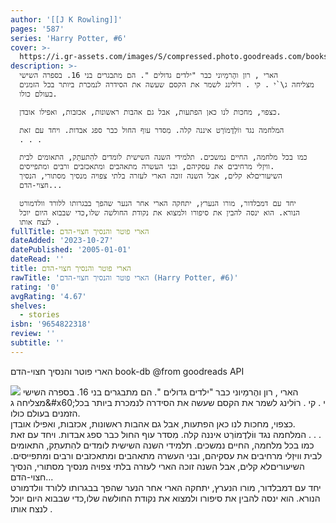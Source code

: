 ```yaml
---
author: '[[J K Rowling]]'
pages: '587'
series: 'Harry Potter, #6'
cover: >-
  https://i.gr-assets.com/images/S/compressed.photo.goodreads.com/books/1349347442l/6304297.jpg
description: >-
  הארי , רון והֶרמַיוני כבר "ילדים גדולים ". הם מתבגרים בני 16. בספרה השישי
  מצליחה ג\`י . קי . רוֹלינג לשמר את הקסם שעשה את הסידרה לנמכרת ביותר בכל הזמנים
  בעולם כולו.  

  כצפוי, מחכות לנו כאן הפתעות, אבל גם אהבות ראשונות, אכזבות, ואפילו אובדן.  

  המלחמה נגד ווֹלְדֶמוֹרְט איננה קלה. מִסדר עוף החול כבר ספג אבדות. ויחד עם זאת
  . . .  

  כמו בכל מלחמה, החיים נמשכים. תלמידי השנה השישית לומדים להִתעתֵק, התאומים לבית
  וויזְלי מרחיבים את עסקיהם, ובני העשרה מתאהבים ומתאכזבים ורבים ומתפייסים.
  השיעוריםלא קלים, אבל השנה זוכה הארי לעזרה בלתי צפויה מנסיך מסתורי, הנסיך
  חצוי-הדם...  

  יחד עם דמבלדור, מורו הנערץ, יתחקה הארי אחר הנער שהפך בבגרותו ללורד וולדמורט
  הנורא. הוא ינסה להבין את סיפורו ולמצוא את נקודת החולשה שלו,כדי שבבוא היום יוכל
  לנצח אותו .
fullTitle: הארי פוטר והנסיך חצוי-הדם
dateAdded: '2023-10-27'
datePublished: '2005-01-01'
dateRead: ''
title: הארי פוטר והנסיך חצוי-הדם
rawTitle: 'הארי פוטר והנסיך חצוי-הדם (Harry Potter, #6)'
rating: '0'
avgRating: '4.67'
shelves:
  - stories
isbn: '9654822318'
review: ''
subtitle: ''
---
```

הארי פוטר והנסיך חצוי-הדם book-db 
@from goodreads API

![](https:&#x2F;&#x2F;i.gr-assets.com&#x2F;images&#x2F;S&#x2F;compressed.photo.goodreads.com&#x2F;books&#x2F;1349347442l&#x2F;6304297.jpg)
הארי , רון והֶרמַיוני כבר &quot;ילדים גדולים &quot;. הם מתבגרים בני 16. בספרה השישי מצליחה ג\&#x60;י . קי . רוֹלינג לשמר את הקסם שעשה את הסידרה לנמכרת ביותר בכל הזמנים בעולם כולו.  
כצפוי, מחכות לנו כאן הפתעות, אבל גם אהבות ראשונות, אכזבות, ואפילו אובדן.  
המלחמה נגד ווֹלְדֶמוֹרְט איננה קלה. מִסדר עוף החול כבר ספג אבדות. ויחד עם זאת . . .  
כמו בכל מלחמה, החיים נמשכים. תלמידי השנה השישית לומדים להִתעתֵק, התאומים לבית וויזְלי מרחיבים את עסקיהם, ובני העשרה מתאהבים ומתאכזבים ורבים ומתפייסים. השיעוריםלא קלים, אבל השנה זוכה הארי לעזרה בלתי צפויה מנסיך מסתורי, הנסיך חצוי-הדם...  
יחד עם דמבלדור, מורו הנערץ, יתחקה הארי אחר הנער שהפך בבגרותו ללורד וולדמורט הנורא. הוא ינסה להבין את סיפורו ולמצוא את נקודת החולשה שלו,כדי שבבוא היום יוכל לנצח אותו .